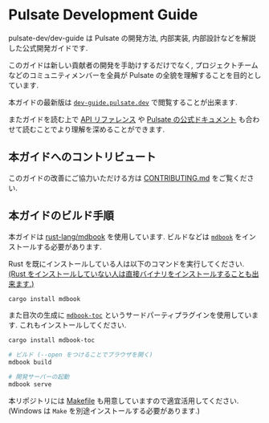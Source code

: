 # Pulsate Development Guide

pulsate-dev/dev-guide は Pulsate の開発方法, 内部実装, 内部設計などを解説した公式開発ガイドです.

このガイドは新しい貢献者の開発を手助けするだけでなく, プロジェクトチームなどのコミュニティメンバーを全員が Pulsate の全貌を理解することを目的としています.

本ガイドの最新版は [`dev-guide.pulsate.dev`](https://dev-guide.pulsate.dev) で閲覧することが出来ます.

またガイドを読む上で [API リファレンス](https://api.pulsate.dev/reference) や [Pulsate の公式ドキュメント](https://docs.pulsate.dev) も合わせて読むことでより理解を深めることができます.

## 本ガイドへのコントリビュート

このガイドの改善にご協力いただける方は [CONTRIBUTING.md](./CONTRIBUTING.md) をご覧ください.

## 本ガイドのビルド手順

本ガイドは [rust-lang/mdbook][mdbook] を使用しています. ビルドなどは [`mdbook`][mdbook] をインストールする必要があります.

Rust を既にインストールしている人は以下のコマンドを実行してください. [(Rust をインストールしていない人は直接バイナリをインストールすることも出来ます.)](https://github.com/rust-lang/mdBook/releases)

```sh
cargo install mdbook
```

また目次の生成に [`mdbook-toc`](https://github.com/badboy/mdbook-toc) というサードパーティプラグインを使用しています. これもインストールしてください.

```sh
cargo install mdbook-toc
```

```sh
# ビルド (--open をつけることでブラウザを開く)
mdbook build

# 開発サーバーの起動
mdbook serve
```

本リポジトリには [Makefile](./Makefile) も用意していますので適宜活用してください. (Windows は `Make` を別途インストールする必要があります.)

[mdbook]: https://github.com/rust-lang/mdBook
